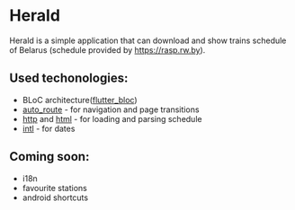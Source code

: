 # Herald

Herald is a simple application that can download and show trains schedule of Belarus (schedule provided by https://rasp.rw.by).

## Used techonologies:
 - BLoC architecture([flutter_bloc](https://pub.dev/packages/flutter_bloc))
 - [auto_route](https://pub.dev/packages/auto_route) - for navigation and page transitions
 - [http](https://pub.dev/packages/http) and [html](https://pub.dev/packages/html) - for loading and parsing schedule
 - [intl](https://pub.dev/packages/intl) - for dates

## Coming soon:
 - i18n
 - favourite stations
 - android shortcuts